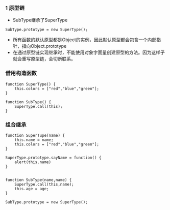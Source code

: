 ### 1 原型链

- SubType继承了SuperType
```
SubType.prototype = new SuperType();
```
- 所有函数的默认原型都是Object的实例，因此默认原型都会包含一个内部指针，指向Object.prototype
- 在通过原型链实现继承时，不能使用对象字面量创建原型的方法。因为这样子就会重写原型链，会切断联系。

### 借用构造函数
```
function SuperType() {
    this.colors = ["red","blue","green"];
}

function SubType() {
    SuperType.call(this);
}
```
### 组合继承
```
function SuperTupe(name) {
    this.name = name;
    this.colors = ["red","blue","green"];
}

SuperType.prototype.sayName = function() {
    alert(this.name)
}


function SubType(name,name) {
    SuperType.call(this,name);
    this.age = age;
}

SubType.prototype = new SuperType();
```